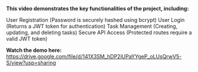 **This video demonstrates the key functionalities of the project, including:**

  User Registration (Password is securely hashed using bcrypt)
  User Login (Returns a JWT token for authentication)
  Task Management (Creating, updating, and deleting tasks)
  Secure API Access (Protected routes require a valid JWT token)

**Watch the demo here:** https://drive.google.com/file/d/141X3SM_hDP2jUPaYYgeP_oLUsQrwV5-S/view?usp=sharing
